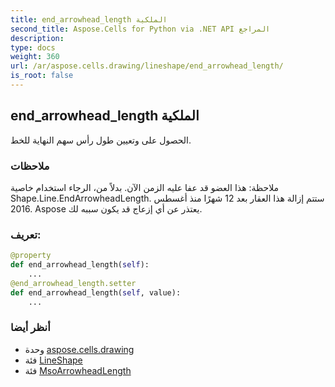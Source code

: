 ```yaml
---
title: end_arrowhead_length الملكية
second_title: Aspose.Cells for Python via .NET API المراجع
description:
type: docs
weight: 360
url: /ar/aspose.cells.drawing/lineshape/end_arrowhead_length/
is_root: false
---
```

##  end_arrowhead_length الملكية

الحصول على وتعيين طول رأس سهم النهاية للخط.

###  ملاحظات

 ملاحظة: هذا العضو قد عفا عليه الزمن الآن. بدلاً من،
 الرجاء استخدام خاصية Shape.Line.EndArrowheadLength.
 ستتم إزالة هذا العقار بعد 12 شهرًا منذ أغسطس 2016.
Aspose يعتذر عن أي إزعاج قد يكون سببه لك.
###  تعريف:
```python
@property
def end_arrowhead_length(self):
    ...
@end_arrowhead_length.setter
def end_arrowhead_length(self, value):
    ...
```

###  أنظر أيضا
* وحدة [aspose.cells.drawing](../../)
* فئة [LineShape](/cells/python-net/ar/aspose.cells.drawing/lineshape)
* فئة [MsoArrowheadLength](/cells/python-net/ar/aspose.cells.drawing/msoarrowheadlength)
